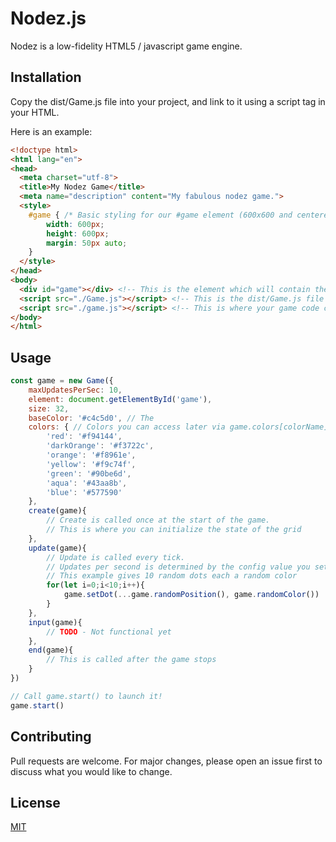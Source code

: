 # Nodez.js

Nodez is a low-fidelity HTML5 / javascript game engine.

## Installation

Copy the dist/Game.js file into your project, and link to it using a script tag in your HTML.

Here is an example:

```html
<!doctype html>
<html lang="en">
<head>
  <meta charset="utf-8">
  <title>My Nodez Game</title>
  <meta name="description" content="My fabulous nodez game.">
  <style>
    #game { /* Basic styling for our #game element (600x600 and centered) */
        width: 600px;
        height: 600px;
        margin: 50px auto;
    }
  </style>
</head>
<body>
  <div id="game"></div> <!-- This is the element which will contain the game's renderer -->
  <script src="./Game.js"></script> <!-- This is the dist/Game.js file found in this repository -->
  <script src="./game.js"></script> <!-- This is where your game code could go -->
</body>
</html>
```

## Usage

```javascript
const game = new Game({
    maxUpdatesPerSec: 10,
    element: document.getElementById('game'),
    size: 32,
    baseColor: '#c4c5d0', // The 
    colors: { // Colors you can access later via game.colors[colorName]
        'red': '#f94144',
        'darkOrange': '#f3722c',
        'orange': '#f8961e',
        'yellow': '#f9c74f',
        'green': '#90be6d',
        'aqua': '#43aa8b',
        'blue': '#577590'
    },
    create(game){
        // Create is called once at the start of the game.
        // This is where you can initialize the state of the grid
    },
    update(game){
        // Update is called every tick.
        // Updates per second is determined by the config value you set.
        // This example gives 10 random dots each a random color
        for(let i=0;i<10;i++){
            game.setDot(...game.randomPosition(), game.randomColor())
        }
    },
    input(game){
        // TODO - Not functional yet
    },
    end(game){
        // This is called after the game stops
    }
})

// Call game.start() to launch it!
game.start()
```

## Contributing
Pull requests are welcome. For major changes, please open an issue first to discuss what you would like to change.

## License
[MIT](https://choosealicense.com/licenses/mit/)